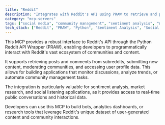 ```yaml
---
title: "Reddit"
description: "Integrates with Reddit's API using PRAW to retrieve and post content, manage subreddits, and analyze user data."
category: "mcp-servers"
tags: ["social media", "community management", "sentiment analysis", "market research", "automation"]
tech_stack: ["Reddit", "PRAW", "Python", "Sentiment Analysis", "Social Media APIs", "Data Analytics"]
---
```


This MCP provides a robust interface to Reddit's API through the Python Reddit API Wrapper (PRAW), enabling developers to programmatically interact with Reddit's vast ecosystem of communities and content. 

It supports retrieving posts and comments from subreddits, submitting new content, moderating communities, and accessing user profile data. This allows for building applications that monitor discussions, analyze trends, or automate community management tasks.

The integration is particularly valuable for sentiment analysis, market research, and social listening applications, as it provides access to real-time public conversations and historical data. 

Developers can use this MCP to build bots, analytics dashboards, or research tools that leverage Reddit's unique dataset of user-generated content and community interactions.